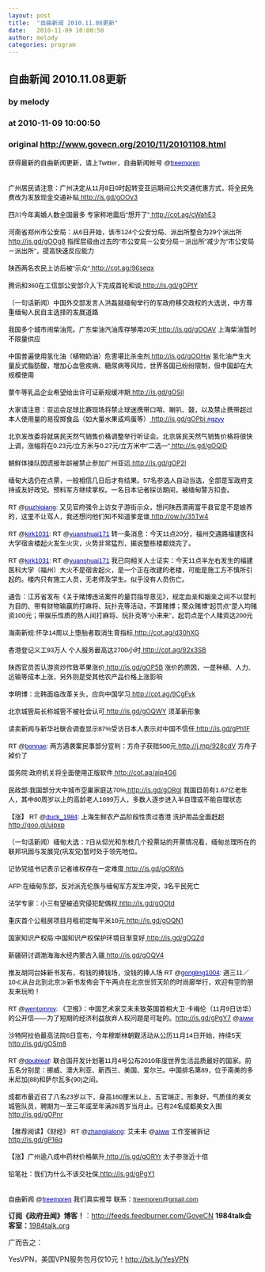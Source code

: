 ```yaml
---
layout: post
title:  "自曲新闻 2010.11.08更新"
date:   2010-11-09 10:00:50
author: melody
categories: program
---
```


## 自曲新闻 2010.11.08更新
### by melody
### at 2010-11-09 10:00:50
### original <http://www.govecn.org/2010/11/20101108.html>

<font size="2"><span style="font-family:Arial;color:rgb(0,0,0);background-color:transparent;font-weight:normal;font-style:normal;text-decoration:none;vertical-align:baseline">获得最新的自曲新闻更新，请上Twitter，自曲新闻帐号 @</span><a href="http://twitter.com/#%21/freemoren"><span style="font-family:Arial;color:rgb(0,0,153);background-color:transparent;font-weight:normal;font-style:normal;text-decoration:underline;vertical-align:baseline">freemoren</span></a><br>  <span style="font-family:Arial;color:rgb(0,0,0);background-color:transparent;font-weight:normal;font-style:normal;text-decoration:none;vertical-align:baseline"></span><br><span style="font-family:Arial;color:rgb(0,0,0);background-color:transparent;font-weight:normal;font-style:normal;text-decoration:none;vertical-align:baseline"></span><br>  <span style="font-family:Arial;color:rgb(0,0,0);background-color:transparent;font-weight:normal;font-style:normal;text-decoration:none;vertical-align:baseline">广州居民请注意：广州决定从11月8日0时起转变亚运期间公共交通优惠方式，将全民免费改为发放现金交通补贴</span><a href="http://is.gd/gOOy3"><span style="font-family:Arial;color:rgb(0,0,0);background-color:transparent;font-weight:normal;font-style:normal;text-decoration:none;vertical-align:baseline"> </span><span style="font-family:Arial;color:rgb(0,0,153);background-color:transparent;font-weight:normal;font-style:normal;text-decoration:underline;vertical-align:baseline">http://is.gd/gOOy3</span></a><span style="font-family:Arial;color:rgb(0,0,0);background-color:transparent;font-weight:normal;font-style:normal;text-decoration:none;vertical-align:baseline"></span><br>  <span style="font-family:Arial;color:rgb(0,0,0);background-color:transparent;font-weight:normal;font-style:normal;text-decoration:none;vertical-align:baseline"></span><br><span style="font-family:Arial;color:rgb(0,0,0);background-color:transparent;font-weight:normal;font-style:normal;text-decoration:none;vertical-align:baseline">四川今年离婚人数全国最多 专家称地震后"想开了"</span><a href="http://cot.ag/cWahE3"><span style="font-family:Arial;color:rgb(0,0,0);background-color:transparent;font-weight:normal;font-style:normal;text-decoration:none;vertical-align:baseline"> </span><span style="font-family:Arial;color:rgb(0,0,153);background-color:transparent;font-weight:normal;font-style:normal;text-decoration:underline;vertical-align:baseline">http://cot.ag/cWahE3</span></a><span style="font-family:Arial;color:rgb(0,0,0);background-color:transparent;font-weight:normal;font-style:normal;text-decoration:none;vertical-align:baseline"></span><br>  <span style="font-family:Arial;color:rgb(0,0,0);background-color:transparent;font-weight:normal;font-style:normal;text-decoration:none;vertical-align:baseline"></span><br><span style="font-family:Arial;color:rgb(0,0,0);background-color:transparent;font-weight:normal;font-style:normal;text-decoration:none;vertical-align:baseline">河南省郑州市公安局：从6日开始，该市124个公安分局、派出所整合为29个派出所</span><a href="http://is.gd/gOOg8"><span style="font-family:Arial;color:rgb(0,0,0);background-color:transparent;font-weight:normal;font-style:normal;text-decoration:none;vertical-align:baseline"> </span><span style="font-family:Arial;color:rgb(0,0,153);background-color:transparent;font-weight:normal;font-style:normal;text-decoration:underline;vertical-align:baseline">http://is.gd/gOOg8</span></a><span style="font-family:Arial;color:rgb(0,0,0);background-color:transparent;font-weight:normal;font-style:normal;text-decoration:none;vertical-align:baseline"> 指挥层级由过去的"市公安局－公安分局－派出所"减少为"市公安局－派出所"，提高快速反应能力</span><br>  <span style="font-family:Arial;color:rgb(0,0,0);background-color:transparent;font-weight:normal;font-style:normal;text-decoration:none;vertical-align:baseline"></span><br><span style="font-family:Arial;color:rgb(0,0,0);background-color:transparent;font-weight:normal;font-style:normal;text-decoration:none;vertical-align:baseline">陕西两名农民上访后被"示众"</span><a href="http://cot.ag/96seqx"><span style="font-family:Arial;color:rgb(0,0,0);background-color:transparent;font-weight:normal;font-style:normal;text-decoration:none;vertical-align:baseline"> </span><span style="font-family:Arial;color:rgb(0,0,153);background-color:transparent;font-weight:normal;font-style:normal;text-decoration:underline;vertical-align:baseline">http://cot.ag/96seqx</span></a><span style="font-family:Arial;color:rgb(0,0,0);background-color:transparent;font-weight:normal;font-style:normal;text-decoration:none;vertical-align:baseline"></span><br>  <span style="font-family:Arial;color:rgb(0,0,0);background-color:transparent;font-weight:normal;font-style:normal;text-decoration:none;vertical-align:baseline"></span><br><span style="font-family:Arial;color:rgb(0,0,0);background-color:transparent;font-weight:normal;font-style:normal;text-decoration:none;vertical-align:baseline">腾讯和360在工信部公安部介入下完成首轮和谈</span><a href="http://is.gd/gOPtY"><span style="font-family:Arial;color:rgb(0,0,0);background-color:transparent;font-weight:normal;font-style:normal;text-decoration:none;vertical-align:baseline"> </span><span style="font-family:Arial;color:rgb(0,0,153);background-color:transparent;font-weight:normal;font-style:normal;text-decoration:underline;vertical-align:baseline">http://is.gd/gOPtY</span></a><span style="font-family:Arial;color:rgb(0,0,0);background-color:transparent;font-weight:normal;font-style:normal;text-decoration:none;vertical-align:baseline"></span><br>  <span style="font-family:Arial;color:rgb(0,0,0);background-color:transparent;font-weight:normal;font-style:normal;text-decoration:none;vertical-align:baseline"></span><br><span style="font-family:Arial;color:rgb(0,0,0);background-color:transparent;font-weight:normal;font-style:normal;text-decoration:none;vertical-align:baseline">（一句话新闻）中国外交部发言人洪磊就缅甸举行的军政府移交政权的大选说，中方尊重缅甸人民自主选择的发展道路</span><br>  <span style="font-family:Arial;color:rgb(0,0,0);background-color:transparent;font-weight:normal;font-style:normal;text-decoration:none;vertical-align:baseline"></span><br><span style="font-family:Arial;color:rgb(0,0,0);background-color:transparent;font-weight:normal;font-style:normal;text-decoration:none;vertical-align:baseline">我国多个城市闹柴油荒。广东柴油汽油库存够用20天</span><a href="http://is.gd/gOOAV"><span style="font-family:Arial;color:rgb(0,0,0);background-color:transparent;font-weight:normal;font-style:normal;text-decoration:none;vertical-align:baseline"> </span><span style="font-family:Arial;color:rgb(0,0,153);background-color:transparent;font-weight:normal;font-style:normal;text-decoration:underline;vertical-align:baseline">http://is.gd/gOOAV</span></a><span style="font-family:Arial;color:rgb(0,0,0);background-color:transparent;font-weight:normal;font-style:normal;text-decoration:none;vertical-align:baseline"> 上海柴油暂时不限量供应</span><br>  <span style="font-family:Arial;color:rgb(0,0,0);background-color:transparent;font-weight:normal;font-style:normal;text-decoration:none;vertical-align:baseline"></span><br><span style="font-family:Arial;color:rgb(0,0,0);background-color:transparent;font-weight:normal;font-style:normal;text-decoration:none;vertical-align:baseline">中国普遍使用氢化油（植物奶油）危害堪比杀虫剂</span><a href="http://is.gd/gOOHw"><span style="font-family:Arial;color:rgb(0,0,0);background-color:transparent;font-weight:normal;font-style:normal;text-decoration:none;vertical-align:baseline"> </span><span style="font-family:Arial;color:rgb(0,0,153);background-color:transparent;font-weight:normal;font-style:normal;text-decoration:underline;vertical-align:baseline">http://is.gd/gOOHw</span></a><span style="font-family:Arial;color:rgb(0,0,0);background-color:transparent;font-weight:normal;font-style:normal;text-decoration:none;vertical-align:baseline"> 氢化油产生大量反式脂肪酸，增加心血管疾病、糖尿病等风险，世界各国已纷纷限制，但中国却在大规模使用</span><br>  <span style="font-family:Arial;color:rgb(0,0,0);background-color:transparent;font-weight:normal;font-style:normal;text-decoration:none;vertical-align:baseline"></span><br><span style="font-family:Arial;color:rgb(0,0,0);background-color:transparent;font-weight:normal;font-style:normal;text-decoration:none;vertical-align:baseline">蒙牛等乳品企业希望给出许可证新规缓冲期</span><a href="http://is.gd/gOSjI"><span style="font-family:Arial;color:rgb(0,0,0);background-color:transparent;font-weight:normal;font-style:normal;text-decoration:none;vertical-align:baseline"> </span><span style="font-family:Arial;color:rgb(0,0,153);background-color:transparent;font-weight:normal;font-style:normal;text-decoration:underline;vertical-align:baseline">http://is.gd/gOSjI</span></a><span style="font-family:Arial;color:rgb(0,0,0);background-color:transparent;font-weight:normal;font-style:normal;text-decoration:none;vertical-align:baseline"></span><br>  <span style="font-family:Arial;color:rgb(0,0,0);background-color:transparent;font-weight:normal;font-style:normal;text-decoration:none;vertical-align:baseline"></span><br><span style="font-family:Arial;color:rgb(0,0,0);background-color:transparent;font-weight:normal;font-style:normal;text-decoration:none;vertical-align:baseline">大家请注意：亚运会足球比赛现场将禁止球迷携带口哨、喇叭、鼓，以及禁止携带超过本人使用量的易投掷食品（如大量水果或鸡蛋等）</span><a href="http://is.gd/gOPbj"><span style="font-family:Arial;color:rgb(0,0,0);background-color:transparent;font-weight:normal;font-style:normal;text-decoration:none;vertical-align:baseline"> </span><span style="font-family:Arial;color:rgb(0,0,153);background-color:transparent;font-weight:normal;font-style:normal;text-decoration:underline;vertical-align:baseline">http://is.gd/gOPbj</span></a><a href="http://twitter.com/#%21/search?q=%23gzyy"><span style="font-family:Arial;color:rgb(0,0,0);background-color:transparent;font-weight:normal;font-style:normal;text-decoration:none;vertical-align:baseline"> </span><span style="font-family:Arial;color:rgb(0,0,153);background-color:transparent;font-weight:normal;font-style:normal;text-decoration:underline;vertical-align:baseline">#gzyy</span></a><span style="font-family:Arial;color:rgb(0,0,0);background-color:transparent;font-weight:normal;font-style:normal;text-decoration:none;vertical-align:baseline"></span><br>  <span style="font-family:Arial;color:rgb(0,0,0);background-color:transparent;font-weight:normal;font-style:normal;text-decoration:none;vertical-align:baseline"></span><br><span style="font-family:Arial;color:rgb(0,0,0);background-color:transparent;font-weight:normal;font-style:normal;text-decoration:none;vertical-align:baseline">北京发改委将就居民天然气销售价格调整举行听证会。北京居民天然气销售价格将很快上调，涨幅将在0.23元/立方米与0.27元/立方米中"二选一"</span><a href="http://is.gd/gOQlD"><span style="font-family:Arial;color:rgb(0,0,0);background-color:transparent;font-weight:normal;font-style:normal;text-decoration:none;vertical-align:baseline"> </span><span style="font-family:Arial;color:rgb(0,0,153);background-color:transparent;font-weight:normal;font-style:normal;text-decoration:underline;vertical-align:baseline">http://is.gd/gOQlD</span></a><span style="font-family:Arial;color:rgb(0,0,0);background-color:transparent;font-weight:normal;font-style:normal;text-decoration:none;vertical-align:baseline"></span><br>  <span style="font-family:Arial;color:rgb(0,0,0);background-color:transparent;font-weight:normal;font-style:normal;text-decoration:none;vertical-align:baseline"></span><br><span style="font-family:Arial;color:rgb(0,0,0);background-color:transparent;font-weight:normal;font-style:normal;text-decoration:none;vertical-align:baseline">朝鲜体操队因谎报年龄被禁止参加广州亚运</span><a href="http://is.gd/gOP2l"><span style="font-family:Arial;color:rgb(0,0,0);background-color:transparent;font-weight:normal;font-style:normal;text-decoration:none;vertical-align:baseline"> </span><span style="font-family:Arial;color:rgb(0,0,153);background-color:transparent;font-weight:normal;font-style:normal;text-decoration:underline;vertical-align:baseline">http://is.gd/gOP2l</span></a><span style="font-family:Arial;color:rgb(0,0,0);background-color:transparent;font-weight:normal;font-style:normal;text-decoration:none;vertical-align:baseline"></span><br>  <span style="font-family:Arial;color:rgb(0,0,0);background-color:transparent;font-weight:normal;font-style:normal;text-decoration:none;vertical-align:baseline"></span><br><span style="font-family:Arial;color:rgb(0,0,0);background-color:transparent;font-weight:normal;font-style:normal;text-decoration:none;vertical-align:baseline">缅甸大选仍在点票，一般相信几日后才有结果。57名参选人自动当选，全部是军政府支持或友好政党。预料军方继续掌权。一名日本记者採访期间，被缅甸警方扣查。</span><br>  <span style="font-family:Arial;color:rgb(0,0,0);background-color:transparent;font-weight:normal;font-style:normal;text-decoration:none;vertical-align:baseline"></span><br><span style="font-family:Arial;color:rgb(0,0,0);background-color:transparent;font-weight:normal;font-style:normal;text-decoration:none;vertical-align:baseline">RT @</span><a href="http://twitter.com/puzhiqiang"><span style="font-family:Arial;color:rgb(0,0,153);background-color:transparent;font-weight:normal;font-style:normal;text-decoration:underline;vertical-align:baseline">puzhiqiang</span></a><span style="font-family:Arial;color:rgb(0,0,0);background-color:transparent;font-weight:normal;font-style:normal;text-decoration:none;vertical-align:baseline">: 又见官府强令上访女子游街示众，想问陕西渭南富平县官是不是娘养的，这里不让骂人，我还想问他们知不知道爹是谁</span><a href="http://ow.ly/35Tw4"><span style="font-family:Arial;color:rgb(0,0,0);background-color:transparent;font-weight:normal;font-style:normal;text-decoration:none;vertical-align:baseline"> </span><span style="font-family:Arial;color:rgb(0,0,153);background-color:transparent;font-weight:normal;font-style:normal;text-decoration:underline;vertical-align:baseline">http://ow.ly/35Tw4</span></a><span style="font-family:Arial;color:rgb(0,0,0);background-color:transparent;font-weight:normal;font-style:normal;text-decoration:none;vertical-align:baseline"></span><br>  <span style="font-family:Arial;color:rgb(0,0,0);background-color:transparent;font-weight:normal;font-style:normal;text-decoration:none;vertical-align:baseline"></span><br><span style="font-family:Arial;color:rgb(0,0,0);background-color:transparent;font-weight:normal;font-style:normal;text-decoration:none;vertical-align:baseline">RT @</span><a href="http://twitter.com/kirk1031"><span style="font-family:Arial;color:rgb(0,0,153);background-color:transparent;font-weight:normal;font-style:normal;text-decoration:underline;vertical-align:baseline">kirk1031</span></a><span style="font-family:Arial;color:rgb(0,0,0);background-color:transparent;font-weight:normal;font-style:normal;text-decoration:none;vertical-align:baseline">: RT @</span><a href="http://twitter.com/yuanshuai171"><span style="font-family:Arial;color:rgb(0,0,153);background-color:transparent;font-weight:normal;font-style:normal;text-decoration:underline;vertical-align:baseline">yuanshuai171</span></a><span style="font-family:Arial;color:rgb(0,0,0);background-color:transparent;font-weight:normal;font-style:normal;text-decoration:none;vertical-align:baseline"> 转一条消息：今天11点20分，福州交通路福建医科大学宿舍楼起火发生火灾，火势非常猛烈，据说整栋楼都烧完了。</span><br>  <span style="font-family:Arial;color:rgb(0,0,0);background-color:transparent;font-weight:normal;font-style:normal;text-decoration:none;vertical-align:baseline"></span><br><span style="font-family:Arial;color:rgb(0,0,0);background-color:transparent;font-weight:normal;font-style:normal;text-decoration:none;vertical-align:baseline">RT @</span><a href="http://twitter.com/kirk1031"><span style="font-family:Arial;color:rgb(0,0,153);background-color:transparent;font-weight:normal;font-style:normal;text-decoration:underline;vertical-align:baseline">kirk1031</span></a><span style="font-family:Arial;color:rgb(0,0,0);background-color:transparent;font-weight:normal;font-style:normal;text-decoration:none;vertical-align:baseline">: RT @</span><a href="http://twitter.com/yuanshuai171"><span style="font-family:Arial;color:rgb(0,0,153);background-color:transparent;font-weight:normal;font-style:normal;text-decoration:underline;vertical-align:baseline">yuanshuai171</span></a><span style="font-family:Arial;color:rgb(0,0,0);background-color:transparent;font-weight:normal;font-style:normal;text-decoration:none;vertical-align:baseline"> 我已向相关人士证实：今天11点半左右发生的福建医科大学（福州）大火不是宿舍起火，是一个正在改建的老楼，可能是施工方不慎所引起的。楼内只有施工人员，无老师及学生。似乎没有人员伤亡。</span><br>  <span style="font-family:Arial;color:rgb(0,0,0);background-color:transparent;font-weight:normal;font-style:normal;text-decoration:none;vertical-align:baseline"></span><br><span style="font-family:Arial;color:rgb(0,0,0);background-color:transparent;font-weight:normal;font-style:normal;text-decoration:none;vertical-align:baseline">通告：江苏省发布《关于赌博违法案件的量罚指导意见》，规定血亲和姻亲之间不以营利为目的、带有财物输赢的打麻将、玩扑克等活动，不算赌博；聚众赌博"起罚点"是人均赌资100元；带娱乐性质的熟人间打麻将、玩扑克等"小来来"，起罚点是个人赌资达200元</span><br>  <span style="font-family:Arial;color:rgb(0,0,0);background-color:transparent;font-weight:normal;font-style:normal;text-decoration:none;vertical-align:baseline"></span><br><span style="font-family:Arial;color:rgb(0,0,0);background-color:transparent;font-weight:normal;font-style:normal;text-decoration:none;vertical-align:baseline">海南新规:怀孕14周以上堕胎者取消生育指标</span><a href="http://cot.ag/d30hXG"><span style="font-family:Arial;color:rgb(0,0,0);background-color:transparent;font-weight:normal;font-style:normal;text-decoration:none;vertical-align:baseline"> </span></a><a href="http://cot.ag/d30hXG"><span style="font-family:Arial;color:rgb(0,0,153);background-color:transparent;font-weight:normal;font-style:normal;text-decoration:underline;vertical-align:baseline">http://cot.ag/d30hXG</span></a><span style="font-family:Arial;color:rgb(0,0,0);background-color:transparent;font-weight:normal;font-style:normal;text-decoration:none;vertical-align:baseline"></span><br>  <span style="font-family:Arial;color:rgb(0,0,0);background-color:transparent;font-weight:normal;font-style:normal;text-decoration:none;vertical-align:baseline"></span><br><span style="font-family:Arial;color:rgb(0,0,0);background-color:transparent;font-weight:normal;font-style:normal;text-decoration:none;vertical-align:baseline">香港登记义工93万人 个人服务最高达2700小时</span><a href="http://cot.ag/92x3SB"><span style="font-family:Arial;color:rgb(0,0,0);background-color:transparent;font-weight:normal;font-style:normal;text-decoration:none;vertical-align:baseline"> </span></a><a href="http://cot.ag/92x3SB"><span style="font-family:Arial;color:rgb(0,0,153);background-color:transparent;font-weight:normal;font-style:normal;text-decoration:underline;vertical-align:baseline">http://cot.ag/92x3SB</span></a><span style="font-family:Arial;color:rgb(0,0,0);background-color:transparent;font-weight:normal;font-style:normal;text-decoration:none;vertical-align:baseline"></span><br>  <span style="font-family:Arial;color:rgb(0,0,0);background-color:transparent;font-weight:normal;font-style:normal;text-decoration:none;vertical-align:baseline"></span><br><span style="font-family:Arial;color:rgb(0,0,0);background-color:transparent;font-weight:normal;font-style:normal;text-decoration:none;vertical-align:baseline">陕西官员否认游资炒作致苹果涨价</span><a href="http://is.gd/gOP5B"><span style="font-family:Arial;color:rgb(0,0,0);background-color:transparent;font-weight:normal;font-style:normal;text-decoration:none;vertical-align:baseline"> </span><span style="font-family:Arial;color:rgb(0,0,153);background-color:transparent;font-weight:normal;font-style:normal;text-decoration:underline;vertical-align:baseline">http://is.gd/gOP5B</span></a><span style="font-family:Arial;color:rgb(0,0,0);background-color:transparent;font-weight:normal;font-style:normal;text-decoration:none;vertical-align:baseline"> 涨价的原因，一是种植、人力、运输等成本上涨，另外则是受其他农产品价格上涨影响</span><br>  <span style="font-family:Arial;color:rgb(0,0,0);background-color:transparent;font-weight:normal;font-style:normal;text-decoration:none;vertical-align:baseline"></span><br><span style="font-family:Arial;color:rgb(0,0,0);background-color:transparent;font-weight:normal;font-style:normal;text-decoration:none;vertical-align:baseline">李明博：北韩面临改革关头，应向中国学习</span><a href="http://cot.ag/9CgFvk"><span style="font-family:Arial;color:rgb(0,0,0);background-color:transparent;font-weight:normal;font-style:normal;text-decoration:none;vertical-align:baseline"> </span></a><a href="http://cot.ag/9CgFvk"><span style="font-family:Arial;color:rgb(0,0,153);background-color:transparent;font-weight:normal;font-style:normal;text-decoration:underline;vertical-align:baseline">http://cot.ag/9CgFvk</span></a><span style="font-family:Arial;color:rgb(0,0,0);background-color:transparent;font-weight:normal;font-style:normal;text-decoration:none;vertical-align:baseline"></span><br>  <span style="font-family:Arial;color:rgb(0,0,0);background-color:transparent;font-weight:normal;font-style:normal;text-decoration:none;vertical-align:baseline"></span><br><span style="font-family:Arial;color:rgb(0,0,0);background-color:transparent;font-weight:normal;font-style:normal;text-decoration:none;vertical-align:baseline">北京城管局长称城管不被社会认可</span><a href="http://is.gd/gOQWY"><span style="font-family:Arial;color:rgb(0,0,0);background-color:transparent;font-weight:normal;font-style:normal;text-decoration:none;vertical-align:baseline"> </span><span style="font-family:Arial;color:rgb(0,0,153);background-color:transparent;font-weight:normal;font-style:normal;text-decoration:underline;vertical-align:baseline">http://is.gd/gOQWY</span></a><span style="font-family:Arial;color:rgb(0,0,0);background-color:transparent;font-weight:normal;font-style:normal;text-decoration:none;vertical-align:baseline"> 须革新形象</span><br>  <span style="font-family:Arial;color:rgb(0,0,0);background-color:transparent;font-weight:normal;font-style:normal;text-decoration:none;vertical-align:baseline"></span><br><span style="font-family:Arial;color:rgb(0,0,0);background-color:transparent;font-weight:normal;font-style:normal;text-decoration:none;vertical-align:baseline">读卖新闻与新华社联合调查显示87%受访日本人表示对中国不信任</span><a href="http://is.gd/gPh1F"><span style="font-family:Arial;color:rgb(0,0,0);background-color:transparent;font-weight:normal;font-style:normal;text-decoration:none;vertical-align:baseline"> </span></a><a href="http://is.gd/gPh1F"><span style="font-family:Arial;color:rgb(0,0,153);background-color:transparent;font-weight:normal;font-style:normal;text-decoration:underline;vertical-align:baseline">http://is.gd/gPh1F</span></a><span style="font-family:Arial;color:rgb(0,0,0);background-color:transparent;font-weight:normal;font-style:normal;text-decoration:none;vertical-align:baseline"></span><br>  <span style="font-family:Arial;color:rgb(0,0,0);background-color:transparent;font-weight:normal;font-style:normal;text-decoration:none;vertical-align:baseline"></span><br><span style="font-family:Arial;color:rgb(0,0,0);background-color:transparent;font-weight:normal;font-style:normal;text-decoration:none;vertical-align:baseline">RT @</span><a href="http://twitter.com/bonnae"><span style="font-family:Arial;color:rgb(0,0,153);background-color:transparent;font-weight:normal;font-style:normal;text-decoration:underline;vertical-align:baseline">bonnae</span></a><span style="font-family:Arial;color:rgb(0,0,0);background-color:transparent;font-weight:normal;font-style:normal;text-decoration:none;vertical-align:baseline">: 两方遇袭案民事部分宣判：方舟子获赔500元</span><a href="http://j.mp/928cdV"><span style="font-family:Arial;color:rgb(0,0,0);background-color:transparent;font-weight:normal;font-style:normal;text-decoration:none;vertical-align:baseline"> </span><span style="font-family:Arial;color:rgb(0,0,153);background-color:transparent;font-weight:normal;font-style:normal;text-decoration:underline;vertical-align:baseline">http://j.mp/928cdV</span></a><span style="font-family:Arial;color:rgb(0,0,0);background-color:transparent;font-weight:normal;font-style:normal;text-decoration:none;vertical-align:baseline"> 方舟子掉价了</span><br>  <span style="font-family:Arial;color:rgb(0,0,0);background-color:transparent;font-weight:normal;font-style:normal;text-decoration:none;vertical-align:baseline"></span><br><span style="font-family:Arial;color:rgb(0,0,0);background-color:transparent;font-weight:normal;font-style:normal;text-decoration:none;vertical-align:baseline">国务院:政府机关将全面使用正版软件</span><a href="http://cot.ag/aip4G6"><span style="font-family:Arial;color:rgb(0,0,0);background-color:transparent;font-weight:normal;font-style:normal;text-decoration:none;vertical-align:baseline"> </span></a><a href="http://cot.ag/aip4G6"><span style="font-family:Arial;color:rgb(0,0,153);background-color:transparent;font-weight:normal;font-style:normal;text-decoration:underline;vertical-align:baseline">http://cot.ag/aip4G6</span></a><span style="font-family:Arial;color:rgb(0,0,0);background-color:transparent;font-weight:normal;font-style:normal;text-decoration:none;vertical-align:baseline"></span><br>  <span style="font-family:Arial;color:rgb(0,0,0);background-color:transparent;font-weight:normal;font-style:normal;text-decoration:none;vertical-align:baseline"></span><br><span style="font-family:Arial;color:rgb(0,0,0);background-color:transparent;font-weight:normal;font-style:normal;text-decoration:none;vertical-align:baseline">民政部:我国部分大中城市空巢家庭达70%</span><a href="http://is.gd/gORgI"><span style="font-family:Arial;color:rgb(0,0,0);background-color:transparent;font-weight:normal;font-style:normal;text-decoration:none;vertical-align:baseline"> </span><span style="font-family:Arial;color:rgb(0,0,153);background-color:transparent;font-weight:normal;font-style:normal;text-decoration:underline;vertical-align:baseline">http://is.gd/gORgI</span></a><span style="font-family:Arial;color:rgb(0,0,0);background-color:transparent;font-weight:normal;font-style:normal;text-decoration:none;vertical-align:baseline"> 我国目前有1.67亿老年人，其中80周岁以上的高龄老人1899万人，多数人逐步进入半自理或不能自理状态</span><br>  <span style="font-family:Arial;color:rgb(0,0,0);background-color:transparent;font-weight:normal;font-style:normal;text-decoration:none;vertical-align:baseline"></span><br><span style="font-family:Arial;color:rgb(0,0,0);background-color:transparent;font-weight:normal;font-style:normal;text-decoration:none;vertical-align:baseline">【涨】 RT @</span><a href="http://twitter.com/duck_1984"><span style="font-family:Arial;color:rgb(0,0,153);background-color:transparent;font-weight:normal;font-style:normal;text-decoration:underline;vertical-align:baseline">duck_1984</span></a><span style="font-family:Arial;color:rgb(0,0,0);background-color:transparent;font-weight:normal;font-style:normal;text-decoration:none;vertical-align:baseline">: 上海生鲜农产品阶段性贵过香港 </span><span style="font-family:Arial;color:rgb(0,0,0);background-color:transparent;font-weight:normal;font-style:normal;vertical-align:baseline">洗护用品全面赶超</span><a href="http://goo.gl/uipxp"><span style="font-family:Arial;color:rgb(0,0,153);background-color:transparent;font-weight:normal;font-style:normal;text-decoration:underline;vertical-align:baseline"> http://goo.gl/uipxp</span><span style="font-family:Arial;color:rgb(0,0,0);background-color:transparent;font-weight:normal;font-style:normal;text-decoration:none;vertical-align:baseline"></span></a><br>  <span style="font-family:Arial;color:rgb(0,0,0);background-color:transparent;font-weight:normal;font-style:normal;text-decoration:none;vertical-align:baseline"></span><br><span style="font-family:Arial;color:rgb(0,0,0);background-color:transparent;font-weight:normal;font-style:normal;text-decoration:none;vertical-align:baseline">（一句话新闻）缅甸大选：7日从仰光和东枝几个投票站的开票情况看，缅甸总理所在的联邦巩固与发展党(巩发党)暂时处于领先地位。</span><br>  <span style="font-family:Arial;color:rgb(0,0,0);background-color:transparent;font-weight:normal;font-style:normal;text-decoration:none;vertical-align:baseline"></span><br><span style="font-family:Arial;color:rgb(0,0,0);background-color:transparent;font-weight:normal;font-style:normal;text-decoration:none;vertical-align:baseline">记协党组书记表示记者维权存在一定难度</span><a href="http://is.gd/gORWs"><span style="font-family:Arial;color:rgb(0,0,0);background-color:transparent;font-weight:normal;font-style:normal;text-decoration:none;vertical-align:baseline"> </span></a><a href="http://is.gd/gORWs"><span style="font-family:Arial;color:rgb(0,0,153);background-color:transparent;font-weight:normal;font-style:normal;text-decoration:underline;vertical-align:baseline">http://is.gd/gORWs</span></a><span style="font-family:Arial;color:rgb(0,0,0);background-color:transparent;font-weight:normal;font-style:normal;text-decoration:none;vertical-align:baseline"></span><br>  <span style="font-family:Arial;color:rgb(0,0,0);background-color:transparent;font-weight:normal;font-style:normal;text-decoration:none;vertical-align:baseline"></span><br><span style="font-family:Arial;color:rgb(0,0,0);background-color:transparent;font-weight:normal;font-style:normal;text-decoration:none;vertical-align:baseline">AFP:在缅甸东部，反对派克伦族与缅甸军方发生冲突，3名平民死亡</span><br>  <span style="font-family:Arial;color:rgb(0,0,0);background-color:transparent;font-weight:normal;font-style:normal;text-decoration:none;vertical-align:baseline"></span><br><span style="font-family:Arial;color:rgb(0,0,0);background-color:transparent;font-weight:normal;font-style:normal;text-decoration:none;vertical-align:baseline">法学专家：小三有望被追究侵犯配偶权</span><a href="http://is.gd/gOOtd"><span style="font-family:Arial;color:rgb(0,0,0);background-color:transparent;font-weight:normal;font-style:normal;text-decoration:none;vertical-align:baseline"> </span><span style="font-family:Arial;color:rgb(0,0,153);background-color:transparent;font-weight:normal;font-style:normal;text-decoration:underline;vertical-align:baseline">http://is.gd/gOOtd</span></a><span style="font-family:Arial;color:rgb(0,0,0);background-color:transparent;font-weight:normal;font-style:normal;text-decoration:none;vertical-align:baseline"></span><br>  <span style="font-family:Arial;color:rgb(0,0,0);background-color:transparent;font-weight:normal;font-style:normal;text-decoration:none;vertical-align:baseline"></span><br><span style="font-family:Arial;color:rgb(0,0,0);background-color:transparent;font-weight:normal;font-style:normal;text-decoration:none;vertical-align:baseline">重庆首个公租房项目月租初定每平米10元</span><a href="http://is.gd/gOQN1"><span style="font-family:Arial;color:rgb(0,0,0);background-color:transparent;font-weight:normal;font-style:normal;text-decoration:none;vertical-align:baseline"> </span></a><a href="http://is.gd/gOQN1"><span style="font-family:Arial;color:rgb(0,0,153);background-color:transparent;font-weight:normal;font-style:normal;text-decoration:underline;vertical-align:baseline">http://is.gd/gOQN1</span></a><span style="font-family:Arial;color:rgb(0,0,0);background-color:transparent;font-weight:normal;font-style:normal;text-decoration:none;vertical-align:baseline"></span><br>  <span style="font-family:Arial;color:rgb(0,0,0);background-color:transparent;font-weight:normal;font-style:normal;text-decoration:none;vertical-align:baseline"></span><br><span style="font-family:Arial;color:rgb(0,0,0);background-color:transparent;font-weight:normal;font-style:normal;text-decoration:none;vertical-align:baseline">国家知识产权局:中国知识产权保护环境日渐变好</span><a href="http://is.gd/gOQZd"><span style="font-family:Arial;color:rgb(0,0,0);background-color:transparent;font-weight:normal;font-style:normal;text-decoration:none;vertical-align:baseline"> </span><span style="font-family:Arial;color:rgb(0,0,153);background-color:transparent;font-weight:normal;font-style:normal;text-decoration:underline;vertical-align:baseline">http://is.gd/gOQZd</span></a><span style="font-family:Arial;color:rgb(0,0,0);background-color:transparent;font-weight:normal;font-style:normal;text-decoration:none;vertical-align:baseline"></span><br>  <span style="font-family:Arial;color:rgb(0,0,0);background-color:transparent;font-weight:normal;font-style:normal;text-decoration:none;vertical-align:baseline"></span><br><span style="font-family:Arial;color:rgb(0,0,0);background-color:transparent;font-weight:normal;font-style:normal;text-decoration:none;vertical-align:baseline">新疆研讨调渤海海水经内蒙古入疆</span><a href="http://is.gd/gOQV4"><span style="font-family:Arial;color:rgb(0,0,0);background-color:transparent;font-weight:normal;font-style:normal;text-decoration:none;vertical-align:baseline"> </span><span style="font-family:Arial;color:rgb(0,0,153);background-color:transparent;font-weight:normal;font-style:normal;text-decoration:underline;vertical-align:baseline">http://is.gd/gOQV4</span></a><span style="font-family:Arial;color:rgb(0,0,0);background-color:transparent;font-weight:normal;font-style:normal;text-decoration:none;vertical-align:baseline"></span><br>  <span style="font-family:Arial;color:rgb(0,0,0);background-color:transparent;font-weight:normal;font-style:normal;text-decoration:none;vertical-align:baseline"></span><br><span style="font-family:Arial;color:rgb(0,0,0);background-color:transparent;font-weight:normal;font-style:normal;text-decoration:none;vertical-align:baseline">推友胡同台妹新书发布，有钱的捧钱场，没钱的捧人场 RT @</span><a href="http://twitter.com/gongling1004"><span style="font-family:Arial;color:rgb(0,0,153);background-color:transparent;font-weight:normal;font-style:normal;text-decoration:underline;vertical-align:baseline">gongling1004</span></a><span style="font-family:Arial;color:rgb(0,0,0);background-color:transparent;font-weight:normal;font-style:normal;text-decoration:none;vertical-align:baseline">: 週三11／10≪从台北到北京≫新书发佈会下午两点在北京世贸天阶的时尚廊举行，欢迎有空的朋友来玩哟！</span><br>  <span style="font-family:Arial;color:rgb(0,0,0);background-color:transparent;font-weight:normal;font-style:normal;text-decoration:none;vertical-align:baseline"></span><br><span style="font-family:Arial;color:rgb(0,0,0);background-color:transparent;font-weight:normal;font-style:normal;text-decoration:none;vertical-align:baseline">RT @</span><a href="http://twitter.com/wentommy"><span style="font-family:Arial;color:rgb(0,0,153);background-color:transparent;font-weight:normal;font-style:normal;text-decoration:underline;vertical-align:baseline">wentommy</span></a><span style="font-family:Arial;color:rgb(0,0,0);background-color:transparent;font-weight:normal;font-style:normal;text-decoration:none;vertical-align:baseline">: 《卫报》：中国艺术家艾未未致英国首相大卫·卡梅伦（11月9日访华）的公开信——为了短期的经济利益放弃人权问题是可耻的。</span><a href="http://is.gd/gPgY7"><span style="font-family:Arial;color:rgb(0,0,153);background-color:transparent;font-weight:normal;font-style:normal;text-decoration:underline;vertical-align:baseline">http://is.gd/gPgY7</span></a><span style="font-family:Arial;color:rgb(0,0,0);background-color:transparent;font-weight:normal;font-style:normal;text-decoration:none;vertical-align:baseline"> @</span><a href="http://twitter.com/aiww"><span style="font-family:Arial;color:rgb(0,0,153);background-color:transparent;font-weight:normal;font-style:normal;text-decoration:underline;vertical-align:baseline">aiww</span></a><span style="font-family:Arial;color:rgb(0,0,0);background-color:transparent;font-weight:normal;font-style:normal;text-decoration:none;vertical-align:baseline"></span><br>  <span style="font-family:Arial;color:rgb(0,0,0);background-color:transparent;font-weight:normal;font-style:normal;text-decoration:none;vertical-align:baseline"></span><br><span style="font-family:Arial;color:rgb(0,0,0);background-color:transparent;font-weight:normal;font-style:normal;text-decoration:none;vertical-align:baseline">沙特阿拉伯最高法院6日宣布，今年穆斯林朝觐活动从公历11月14日开始，持续5天</span><a href="http://is.gd/gOSm8"><span style="font-family:Arial;color:rgb(0,0,0);background-color:transparent;font-weight:normal;font-style:normal;text-decoration:none;vertical-align:baseline"> </span><span style="font-family:Arial;color:rgb(0,0,153);background-color:transparent;font-weight:normal;font-style:normal;text-decoration:underline;vertical-align:baseline">http://is.gd/gOSm8</span><span style="font-family:Arial;color:rgb(0,0,0);background-color:transparent;font-weight:normal;font-style:normal;text-decoration:none;vertical-align:baseline"></span></a><br>  <a href="http://is.gd/gOSm8"><span style="font-family:Arial;color:rgb(0,0,0);background-color:transparent;font-weight:normal;font-style:normal;text-decoration:none;vertical-align:baseline"></span></a><br> <span style="font-family:Arial;color:rgb(0,0,0);background-color:transparent;font-weight:normal;font-style:normal;text-decoration:none;vertical-align:baseline">RT @</span><a href="http://twitter.com/doubleaf"><span style="font-family:Arial;color:rgb(0,0,153);background-color:transparent;font-weight:normal;font-style:normal;text-decoration:underline;vertical-align:baseline">doubleaf</span></a><span style="font-family:Arial;color:rgb(0,0,0);background-color:transparent;font-weight:normal;font-style:normal;text-decoration:none;vertical-align:baseline">: 联合国开发计划署11月4号公布2010年度世界生活品质最好的国家。前五名分别是：挪威、澳大利亚、新西兰、美国、爱尔兰。中国排名第89，位于南美的多米尼加(88)和萨尔瓦多(90)之间。</span><br>  <span style="font-family:Arial;color:rgb(0,0,0);background-color:transparent;font-weight:normal;font-style:normal;text-decoration:none;vertical-align:baseline"></span><br><span style="font-family:Arial;color:rgb(0,0,0);background-color:transparent;font-weight:normal;font-style:normal;text-decoration:none;vertical-align:baseline">成都市最近召了八名23岁以下，身高160厘米以上，五官端正，形象好，气质佳的美女城管队员，聘期为一至三年或至年满26周岁当月止。已有24名成都美女入围</span><a href="http://is.gd/gOPnr"><span style="font-family:Arial;color:rgb(0,0,0);background-color:transparent;font-weight:normal;font-style:normal;text-decoration:none;vertical-align:baseline"> </span><span style="font-family:Arial;color:rgb(0,0,153);background-color:transparent;font-weight:normal;font-style:normal;text-decoration:underline;vertical-align:baseline">http://is.gd/gOPnr</span><span style="font-family:Arial;color:rgb(0,0,0);background-color:transparent;font-weight:normal;font-style:normal;text-decoration:none;vertical-align:baseline"></span></a><br>  <a href="http://is.gd/gOPnr"><span style="font-family:Arial;color:rgb(0,0,0);background-color:transparent;font-weight:normal;font-style:normal;text-decoration:none;vertical-align:baseline"></span></a><br> <span style="font-family:Arial;color:rgb(0,0,0);background-color:transparent;font-weight:normal;font-style:normal;text-decoration:none;vertical-align:baseline">【推荐阅读】《财经》 RT @</span><a href="http://twitter.com/zhangjialong"><span style="font-family:Arial;color:rgb(0,0,153);background-color:transparent;font-weight:normal;font-style:normal;text-decoration:underline;vertical-align:baseline">zhangjialong</span></a><span style="font-family:Arial;color:rgb(0,0,0);background-color:transparent;font-weight:normal;font-style:normal;text-decoration:none;vertical-align:baseline">: 艾未未 @</span><a href="http://twitter.com/aiww"><span style="font-family:Arial;color:rgb(0,0,153);background-color:transparent;font-weight:normal;font-style:normal;text-decoration:underline;vertical-align:baseline">aiww</span></a><span style="font-family:Arial;color:rgb(0,0,0);background-color:transparent;font-weight:normal;font-style:normal;text-decoration:none;vertical-align:baseline"> 工作室被拆记</span><a href="http://is.gd/gP16q"><span style="font-family:Arial;color:rgb(0,0,0);background-color:transparent;font-weight:normal;font-style:normal;text-decoration:none;vertical-align:baseline"> </span><span style="font-family:Arial;color:rgb(0,0,153);background-color:transparent;font-weight:normal;font-style:normal;text-decoration:underline;vertical-align:baseline">http://is.gd/gP16q</span></a><span style="font-family:Arial;color:rgb(0,0,0);background-color:transparent;font-weight:normal;font-style:normal;text-decoration:none;vertical-align:baseline"></span><br>  <span style="font-family:Arial;color:rgb(0,0,0);background-color:transparent;font-weight:normal;font-style:normal;text-decoration:none;vertical-align:baseline"></span><br><span style="font-family:Arial;color:rgb(0,0,0);background-color:transparent;font-weight:normal;font-style:normal;text-decoration:none;vertical-align:baseline">【涨】广州逾八成中药材价格飙升</span><a href="http://is.gd/gORYr"><span style="font-family:Arial;color:rgb(0,0,0);background-color:transparent;font-weight:normal;font-style:normal;text-decoration:none;vertical-align:baseline"> </span><span style="font-family:Arial;color:rgb(0,0,153);background-color:transparent;font-weight:normal;font-style:normal;text-decoration:underline;vertical-align:baseline">http://is.gd/gORYr</span></a><span style="font-family:Arial;color:rgb(0,0,0);background-color:transparent;font-weight:normal;font-style:normal;text-decoration:none;vertical-align:baseline"> 太子参涨近十倍</span><br>  <span style="font-family:Arial;color:rgb(0,0,0);background-color:transparent;font-weight:normal;font-style:normal;text-decoration:none;vertical-align:baseline"></span><br><span style="font-family:Arial;color:rgb(0,0,0);background-color:transparent;font-weight:normal;font-style:normal;text-decoration:none;vertical-align:baseline">铅笔社：我们为什么不该交社保</span><a href="http://is.gd/gPgY1"><span style="font-family:Arial;color:rgb(0,0,0);background-color:transparent;font-weight:normal;font-style:normal;text-decoration:none;vertical-align:baseline"> </span></a><a href="http://is.gd/gPgY1"><span style="font-family:Arial;color:rgb(0,0,153);background-color:transparent;font-weight:normal;font-style:normal;text-decoration:underline;vertical-align:baseline">http://is.gd/gPgY1</span></a><span style="font-family:Arial;color:rgb(0,0,0);background-color:transparent;font-weight:normal;font-style:normal;text-decoration:none;vertical-align:baseline"></span><br>  <span style="font-family:Arial;color:rgb(0,0,0);background-color:transparent;font-weight:normal;font-style:normal;text-decoration:none;vertical-align:baseline"></span><br><span style="font-family:Arial;color:rgb(0,0,0);background-color:transparent;font-weight:normal;font-style:normal;text-decoration:none;vertical-align:baseline"></span><br>  <span style="font-family:Arial;color:rgb(0,0,0);background-color:transparent;font-weight:normal;font-style:normal;text-decoration:none;vertical-align:baseline">自曲新闻 @</span><a href="http://twitter.com/#%21/freemoren"><span style="font-family:Arial;color:rgb(0,0,153);background-color:transparent;font-weight:normal;font-style:normal;text-decoration:underline;vertical-align:baseline">freemoren</span></a><span style="font-family:Arial;color:rgb(0,0,0);background-color:transparent;font-weight:normal;font-style:normal;text-decoration:none;vertical-align:baseline"> 我们真实报导 联系：</span><span style="font-family:Arial;color:rgb(0,0,153);background-color:transparent;font-weight:normal;font-style:normal;text-decoration:underline;vertical-align:baseline"><a href="mailto:freemoren@gmail.com">freemoren@gmail.com</a></span><span style="font-family:Arial;color:rgb(0,0,0);background-color:transparent;font-weight:normal;font-style:normal;text-decoration:none;vertical-align:baseline"></span></font> <div><p></p>
<b>订阅《政府丑闻》博客！</b>：<a href="http://bit.ly/Govecn">http://feeds.feedburner.com/GoveCN</a>  <b>1984talk会客室：</b><a href="http://www.1984talk.org">1984talk.org</a>
<p></p>
广而告之：
<p></p>
YesVPN，美国VPN服务包月仅10元！<a href="http://bit.ly/YesVPN">http://bit.ly/YesVPN</a><img width="1" height="1" src="https://blogger.googleusercontent.com/tracker/5836956241912134551-4774240854713003938?l=www.govecn.org" alt=""></div><img src="http://feeds.feedburner.com/~r/GoveCN/~4/sSjAlWAcSA8" height="1" width="1">